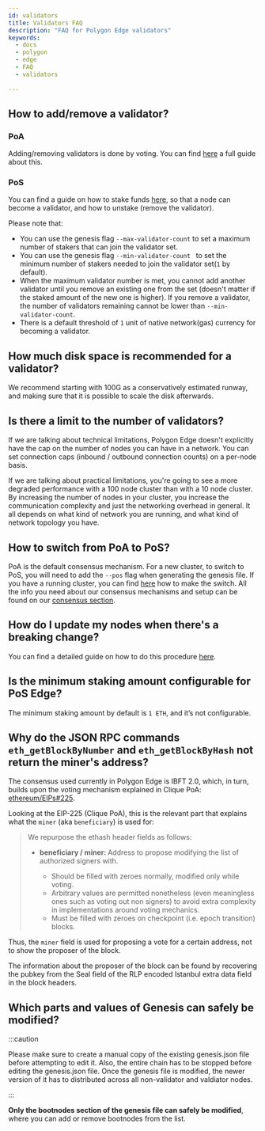 ```yaml
---
id: validators
title: Validators FAQ
description: "FAQ for Polygon Edge validators"
keywords:
  - docs
  - polygon
  - edge
  - FAQ
  - validators
  
---
```


## How to add/remove a validator?

### PoA
Adding/removing validators is done by voting. You can find [here](/docs/edge/consensus/poa) a full guide about this.

### PoS
You can find a guide on how to stake funds [here](/docs/edge/consensus/pos-stake-unstake), so that a node can become a validator, and how to unstake (remove the validator).

Please note that:
- You can use the genesis flag `--max-validator-count` to set a maximum number of stakers that can join the validator set.
- You can use the genesis flag `--min-validator-count ` to set the minimum number of stakers needed to join the validator set(`1` by default).
- When the maximum validator number is met, you cannot add another validator until you remove an existing one from the set (doesn't matter if the staked amount of the new one is higher). If you remove a validator, the number of validators remaining cannot be lower than `--min-validator-count`.
- There is a default threshold of `1`  unit of native network(gas) currency for becoming a validator.
 


## How much disk space is recommended for a validator?

We recommend starting with 100G as a conservatively estimated runway, and making sure that it is possible to scale the disk afterwards.


## Is there a limit to the number of validators?

If we are talking about technical limitations, Polygon Edge doesn't explicitly have the cap on the number of nodes you can have in a network. You can set connection caps (inbound / outbound connection counts) on a per-node basis.

If we are talking about practical limitations, you're going to see a more degraded performance with a 100 node cluster than with a 10 node cluster. By increasing the number of nodes in your cluster, you increase the communication complexity and just the networking overhead in general. It all depends on what kind of network you are running, and what kind of network topology you have.

## How to switch from PoA to PoS?

PoA is the default consensus mechanism. For a new cluster, to switch to PoS, you will need to add the `--pos` flag when generating the genesis file. If you have a running cluster, you can find [here](/docs/edge/consensus/migration-to-pos) how to make the switch. All the info you need about our consensus mechanisms and setup can be found on our [consensus section](/docs/edge/consensus/poa).

## How do I update my nodes when there's a breaking change?

You can find a detailed guide on how to do this procedure [here](/docs/edge/validator-hosting#update).

## Is the minimum staking amount configurable for PoS Edge? 

The minimum staking amount by default is `1 ETH`, and it’s not configurable. 

## Why do the JSON RPC commands `eth_getBlockByNumber` and `eth_getBlockByHash` not return the miner's address?

The consensus used currently in Polygon Edge is IBFT 2.0, which, in turn, builds upon the voting mechanism explained in Clique PoA: [ethereum/EIPs#225](https://github.com/ethereum/EIPs/issues/225).

Looking at the EIP-225 (Clique PoA), this is the relevant part that explains what the `miner` (aka `beneficiary`) is used for:

<blockquote>
We repurpose the ethash header fields as follows:
<ul>
<li><b>beneficiary / miner: </b> Address to propose modifying the list of authorized signers with.</li>
<ul>
<li>Should be filled with zeroes normally, modified only while voting.</li>
<li>Arbitrary values are permitted nonetheless (even meaningless ones such as voting out non signers) to avoid extra complexity in implementations around voting mechanics.</li>
<li> Must be filled with zeroes on checkpoint (i.e. epoch transition) blocks. </li>
</ul>

</ul>

</blockquote>

Thus, the `miner` field is used for proposing a vote for a certain address, not to show the proposer of the block.

The information about the proposer of the block can be found by recovering the pubkey from the Seal field of the RLP encoded Istanbul extra data field in the block headers.

## Which parts and values of Genesis can safely be modified?

:::caution

Please make sure to create a manual copy of the existing genesis.json file before attempting to edit it.
Also, the entire chain has to be stopped before editing the genesis.json file. Once the genesis file is modified, the newer version of it has to distributed across all non-validator and valdiator nodes.

:::

**Only the bootnodes section of the genesis file can safely be modified**, where you can add or remove bootnodes from the list.